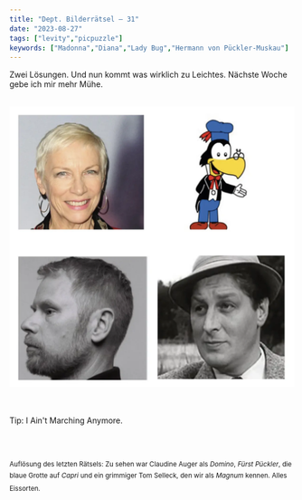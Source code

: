 ```yaml
---
title: "Dept. Bilderrätsel – 31"
date: "2023-08-27"
tags: ["levity","picpuzzle"]
keywords: ["Madonna","Diana","Lady Bug","Hermann von Pückler-Muskau"]
---
```

Zwei Lösungen. Und nun kommt was wirklich zu Leichtes. Nächste Woche gebe ich mir mehr Mühe.

<br/>

<img  src="/assets/img/picpuzzle31.webp" alt="Bilderrätsel31">

<br/>
<br/>
<br/>

Tip: I Ain't Marching Anymore.

<br/>
<br/>

<sup>Auflösung des letzten Rätsels: Zu sehen war Claudine Auger als <i>Domino</i>, <i>Fürst Pückler</i>, die blaue Grotte auf <i>Capri</i> und ein grimmiger Tom Selleck, den wir als <i>Magnum</i> kennen. Alles Eissorten.
<sup>